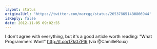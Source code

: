 ```yaml
---
layout: status
originalUrl: 'https://twitter.com/marcgg/status/265378651430866944'
isReply: false
date: 2012-11-05 09:02:55
---
```


I don't agree with everything, but it's a good article worth reading: "What Programmers Want" http://t.co/1ZkGZPl6 (via @CamilleRoux)
